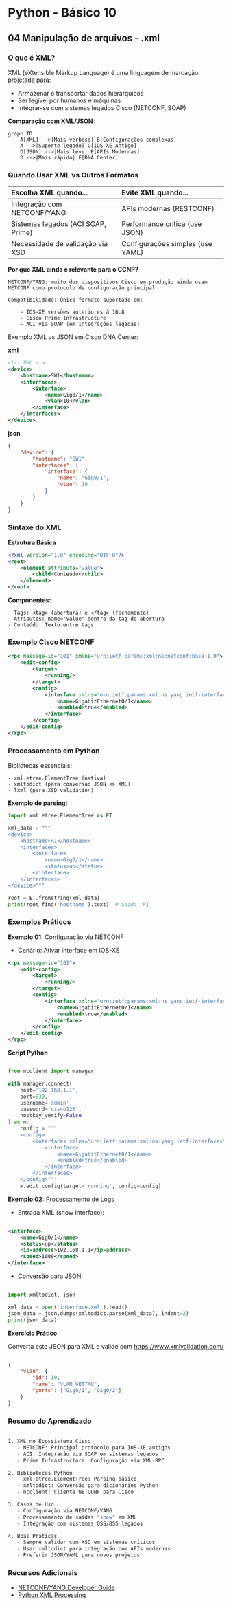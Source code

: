 # Python - Básico 10

## 04 Manipulação de arquivos - .xml

### O que é XML?
XML (eXtensible Markup Language) é uma linguagem de marcação projetada para:
- Armazenar e transportar dados hierárquicos
- Ser legível por humanos e máquinas
- Integrar-se com sistemas legados Cisco (NETCONF, SOAP)

**Comparação com XML/JSON:**
```mermaid
graph TD
    A[XML] -->|Mais verboso| B[Configurações complexas]
    A -->|Suporte legado| C[IOS-XE Antigo]
    D[JSON] -->|Mais leve| E[APIs Modernas]
    D -->|Mais rápido| F[DNA Center]
```

### Quando Usar XML vs Outros Formatos  

| **Escolha XML quando...**          | **Evite XML quando...**          |
|:-----------------------------------|:---------------------------------|
| Integração com NETCONF/YANG        | APIs modernas (RESTCONF)         |
| Sistemas legados (ACI SOAP, Prime) | Performance crítica (use JSON)   |
| Necessidade de validação via XSD   | Configurações simples (use YAML) |

**Por que XML ainda é relevante para o CCNP?**

    NETCONF/YANG: muito dos dispositivos Cisco em produção ainda usam NETCONF como protocolo de configuração principal

    Compatibilidade: Único formato suportado em:

        - IOS-XE versões anteriores à 16.8
        - Cisco Prime Infrastructure
        - ACI via SOAP (em integrações legadas)

Exemplo XML vs JSON em Cisco DNA Center:

**xml**

```xml
<!-- XML -->
<device>
    <hostname>SW1</hostname>
    <interfaces>
        <interface>
            <name>Gig0/1</name>
            <vlan>10</vlan>
        </interface>
    </interfaces>
</device>
```

**json**

```json
{
    "device": {
        "hostname": "SW1",
        "interfaces": {
            "interface": {
                "name": "Gig0/1",
                "vlan": 10
            }
        }
    }
}
```

### Sintaxe do XML

**Estrutura Básica**

```xml
<?xml version="1.0" encoding="UTF-8"?>
<root>
    <element attribute="value">
        <child>Conteúdo</child>
    </element>
</root>
```

**Componentes:**  

    - Tags: <tag> (abertura) e </tag> (fechamento)
    - Atributos: name="value" dentro da tag de abertura
    - Conteúdo: Texto entre tags

### Exemplo Cisco NETCONF

```xml
<rpc message-id="101" xmlns="urn:ietf:params:xml:ns:netconf:base:1.0">
    <edit-config>
        <target>
            <running/>
        </target>
        <config>
            <interface xmlns="urn:ietf:params:xml:ns:yang:ietf-interfaces">
                <name>GigabitEthernet0/1</name>
                <enabled>true</enabled>
            </interface>
        </config>
    </edit-config>
</rpc>
```

### Processamento em Python

Bibliotecas essenciais:

    - xml.etree.ElementTree (nativa)
    - xmltodict (para conversão JSON <> XML)
    - lxml (para XSD validation)

**Exemplo de parsing:**  

```python
import xml.etree.ElementTree as ET

xml_data = """
<device>
    <hostname>R1</hostname>
    <interfaces>
        <interface>
            <name>Gig0/1</name>
            <status>up</status>
        </interface>
    </interfaces>
</device>"""

root = ET.fromstring(xml_data)
print(root.find('hostname').text)  # Saída: R1
```

### Exemplos Práticos

**Exemplo 01:** Configuração via NETCONF  

- Cenário: Ativar interface em IOS-XE  

```xml
<rpc message-id="101">
    <edit-config>
        <target>
            <running/>
        </target>
        <config>
            <interface xmlns="urn:ietf:params:xml:ns:yang:ietf-interfaces">
                <name>GigabitEthernet0/1</name>
                <enabled>true</enabled>
            </interface>
        </config>
    </edit-config>
</rpc>
```

**Script Python**

```python

from ncclient import manager

with manager.connect(
    host='192.168.1.1',
    port=830,
    username='admin',
    password='cisco123',
    hostkey_verify=False
) as m:
    config = """
    <config>
        <interfaces xmlns="urn:ietf:params:xml:ns:yang:ietf-interfaces">
            <interface>
                <name>GigabitEthernet0/1</name>
                <enabled>true</enabled>
            </interface>
        </interfaces>
    </config>"""
    m.edit_config(target='running', config=config)
```

**Exemplo 02:** Processamento de Logs  

- Entrada XML (show interface):

```xml

<interface>
    <name>Gig0/1</name>
    <status>up</status>
    <ip-address>192.168.1.1</ip-address>
    <speed>1000</speed>
</interface>
```

- Conversão para JSON:

```python

import xmltodict, json

xml_data = open('interface.xml').read()
json_data = json.dumps(xmltodict.parse(xml_data), indent=2)
print(json_data)
```

**Exercício Prático**

Converta este JSON para XML e valide com https://www.xmlvalidation.com/

```json

{
    "vlan": {
        "id": 10,
        "name": "VLAN_GESTAO",
        "ports": ["Gig0/1", "Gig0/2"]
    }
}
```

### Resumo do Aprendizado

```bash

1. XML no Ecossistema Cisco  
   - NETCONF: Principal protocolo para IOS-XE antigos  
   - ACI: Integração via SOAP em sistemas legados  
   - Prime Infrastructure: Configuração via XML-RPC  

2. Bibliotecas Python  
   - xml.etree.ElementTree: Parsing básico  
   - xmltodict: Conversão para dicionários Python  
   - ncclient: Cliente NETCONF para Cisco  

3. Casos de Uso  
   - Configuração via NETCONF/YANG  
   - Processamento de saídas "show" em XML  
   - Integração com sistemas OSS/BSS legados  

4. Boas Práticas
   - Sempre validar com XSD em sistemas críticos
   - Usar xmltodict para integração com APIs modernas
   - Preferir JSON/YAML para novos projetos

```

### Recursos Adicionais

- [NETCONF/YANG Developer Guide](https://www.cisco.com/c/en/us/support/ios-nx-os-software/ios-xe-17/products-installation-and-configuration-guides-list.html#!netconf-yang-and-restconf-guide)
- [Python XML Processing](https://docs.python.org/3/library/xml.html)


